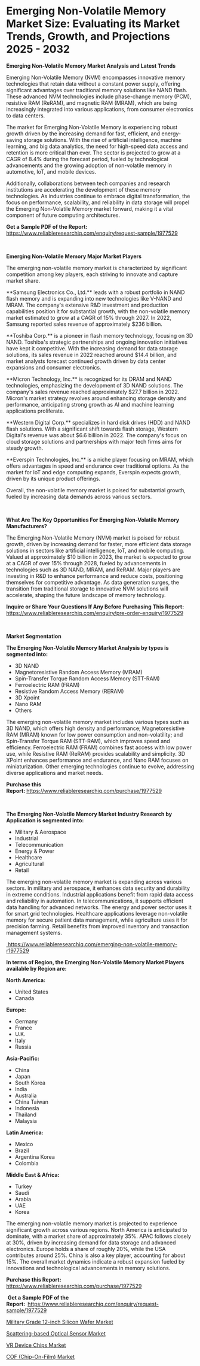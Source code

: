 <p><h1>Emerging Non-Volatile Memory Market Size: Evaluating its Market Trends, Growth, and Projections 2025 - 2032</h1></p><p><strong>Emerging Non-Volatile Memory Market Analysis and Latest Trends</strong></p>
<p><p>Emerging Non-Volatile Memory (NVM) encompasses innovative memory technologies that retain data without a constant power supply, offering significant advantages over traditional memory solutions like NAND flash. These advanced NVM technologies include phase-change memory (PCM), resistive RAM (ReRAM), and magnetic RAM (MRAM), which are being increasingly integrated into various applications, from consumer electronics to data centers.</p><p>The market for Emerging Non-Volatile Memory is experiencing robust growth driven by the increasing demand for fast, efficient, and energy-saving storage solutions. With the rise of artificial intelligence, machine learning, and big data analytics, the need for high-speed data access and retention is more critical than ever. The sector is projected to grow at a CAGR of 8.4% during the forecast period, fueled by technological advancements and the growing adoption of non-volatile memory in automotive, IoT, and mobile devices.</p><p>Additionally, collaborations between tech companies and research institutions are accelerating the development of these memory technologies. As industries continue to embrace digital transformation, the focus on performance, scalability, and reliability in data storage will propel the Emerging Non-Volatile Memory market forward, making it a vital component of future computing architectures.</p></p>
<p><strong>Get a Sample PDF of the Report:&nbsp;</strong> <a href="https://www.reliableresearchiq.com/enquiry/request-sample/1977529?utm_campaign=1137&utm_medium=2&utm_source=Github&utm_content=ia&utm_term=13022025&utm_id=emerging-non-volatile-memory">https://www.reliableresearchiq.com/enquiry/request-sample/1977529</a></p>
<p>&nbsp;</p>
<p><strong>Emerging Non-Volatile Memory Major Market Players</strong></p>
<p><p>The emerging non-volatile memory market is characterized by significant competition among key players, each striving to innovate and capture market share.</p><p>**Samsung Electronics Co., Ltd.** leads with a robust portfolio in NAND flash memory and is expanding into new technologies like V-NAND and MRAM. The company's extensive R&D investment and production capabilities position it for substantial growth, with the non-volatile memory market estimated to grow at a CAGR of 15% through 2027. In 2022, Samsung reported sales revenue of approximately $236 billion.</p><p>**Toshiba Corp.** is a pioneer in flash memory technology, focusing on 3D NAND. Toshiba's strategic partnerships and ongoing innovation initiatives have kept it competitive. With the increasing demand for data storage solutions, its sales revenue in 2022 reached around $14.4 billion, and market analysts forecast continued growth driven by data center expansions and consumer electronics.</p><p>**Micron Technology, Inc.** is recognized for its DRAM and NAND technologies, emphasizing the development of 3D NAND solutions. The company's sales revenue reached approximately $27.7 billion in 2022. Micron's market strategy revolves around enhancing storage density and performance, anticipating strong growth as AI and machine learning applications proliferate.</p><p>**Western Digital Corp.** specializes in hard disk drives (HDD) and NAND flash solutions. With a significant shift towards flash storage, Western Digital's revenue was about $6.6 billion in 2022. The company's focus on cloud storage solutions and partnerships with major tech firms aims for steady growth.</p><p>**Everspin Technologies, Inc.** is a niche player focusing on MRAM, which offers advantages in speed and endurance over traditional options. As the market for IoT and edge computing expands, Everspin expects growth, driven by its unique product offerings.</p><p>Overall, the non-volatile memory market is poised for substantial growth, fueled by increasing data demands across various sectors.</p></p>
<p>&nbsp;</p>
<p><strong>What Are The Key Opportunities For Emerging Non-Volatile Memory Manufacturers?</strong></p>
<p><p>The Emerging Non-Volatile Memory (NVM) market is poised for robust growth, driven by increasing demand for faster, more efficient data storage solutions in sectors like artificial intelligence, IoT, and mobile computing. Valued at approximately $10 billion in 2023, the market is expected to grow at a CAGR of over 15% through 2028, fueled by advancements in technologies such as 3D NAND, MRAM, and ReRAM. Major players are investing in R&D to enhance performance and reduce costs, positioning themselves for competitive advantage. As data generation surges, the transition from traditional storage to innovative NVM solutions will accelerate, shaping the future landscape of memory technology.</p></p>
<p><strong>Inquire or Share Your Questions If Any Before Purchasing This Report:</strong> <a href="https://www.reliableresearchiq.com/enquiry/pre-order-enquiry/1977529?utm_campaign=1137&utm_medium=2&utm_source=Github&utm_content=ia&utm_term=13022025&utm_id=emerging-non-volatile-memory">https://www.reliableresearchiq.com/enquiry/pre-order-enquiry/1977529</a></p>
<p>&nbsp;</p>
<p><strong>Market Segmentation</strong></p>
<p><strong>The Emerging Non-Volatile Memory Market Analysis by types is segmented into:</strong></p>
<p><ul><li>3D NAND</li><li>Magnetoresistive Random Access Memory (MRAM)</li><li>Spin-Transfer Torque Random Access Memory (STT-RAM)</li><li>Ferroelectric RAM (FRAM)</li><li>Resistive Random Access Memory (RERAM)</li><li>3D Xpoint</li><li>Nano RAM</li><li>Others</li></ul></p>
<p><p>The emerging non-volatile memory market includes various types such as 3D NAND, which offers high density and performance; Magnetoresistive RAM (MRAM) known for low power consumption and non-volatility; and Spin-Transfer Torque RAM (STT-RAM), which improves speed and efficiency. Ferroelectric RAM (FRAM) combines fast access with low power use, while Resistive RAM (ReRAM) provides scalability and simplicity. 3D XPoint enhances performance and endurance, and Nano RAM focuses on miniaturization. Other emerging technologies continue to evolve, addressing diverse applications and market needs.</p></p>
<p><strong>Purchase this Report:&nbsp;</strong><a href="https://www.reliableresearchiq.com/purchase/1977529?utm_campaign=1137&utm_medium=2&utm_source=Github&utm_content=ia&utm_term=13022025&utm_id=emerging-non-volatile-memory">https://www.reliableresearchiq.com/purchase/1977529</a></p>
<p>&nbsp;</p>
<p><strong>The Emerging Non-Volatile Memory Market Industry Research by Application is segmented into:</strong></p>
<p><ul><li>Military & Aerospace</li><li>Industrial</li><li>Telecommunication</li><li>Energy & Power</li><li>Healthcare</li><li>Agricultural</li><li>Retail</li></ul></p>
<p><p>The emerging non-volatile memory market is expanding across various sectors. In military and aerospace, it enhances data security and durability in extreme conditions. Industrial applications benefit from rapid data access and reliability in automation. In telecommunications, it supports efficient data handling for advanced networks. The energy and power sector uses it for smart grid technologies. Healthcare applications leverage non-volatile memory for secure patient data management, while agriculture uses it for precision farming. Retail benefits from improved inventory and transaction management systems.</p></p>
<p><a href="https://www.reliableresearchiq.com/emerging-non-volatile-memory-r1977529?utm_campaign=1137&utm_medium=2&utm_source=Github&utm_content=ia&utm_term=13022025&utm_id=emerging-non-volatile-memory">&nbsp;https://www.reliableresearchiq.com/emerging-non-volatile-memory-r1977529</a></p>
<p><strong>In terms of Region, the Emerging Non-Volatile Memory Market Players available by Region are:</strong></p>
<p>
    <p> <strong> North America: </strong>
        <ul>
            <li>United States</li>
            <li>Canada</li>
        </ul>
        </p> 
    <p> <strong> Europe: </strong>
        <ul>
            <li>Germany</li>
            <li>France</li>
            <li>U.K.</li>
            <li>Italy</li>
            <li>Russia</li>
        </ul>
        </p> 
    <p> <strong> Asia-Pacific: </strong>
        <ul>
            <li>China</li>
            <li>Japan</li>
            <li>South Korea</li>
            <li>India</li>
            <li>Australia</li>
            <li>China Taiwan</li>
            <li>Indonesia</li>
            <li>Thailand</li>
            <li>Malaysia</li>
        </ul>
        </p> 
    <p> <strong> Latin America: </strong>
        <ul>
            <li>Mexico</li>
            <li>Brazil</li>
            <li>Argentina Korea</li>
            <li>Colombia</li>
        </ul>
        </p> 
    <p> <strong> Middle East & Africa: </strong>
        <ul>
            <li>Turkey</li>
            <li>Saudi</li>
            <li>Arabia</li>
            <li>UAE</li>
            <li>Korea</li>
        </ul>
    </p>
    </p>
<p><p>The emerging non-volatile memory market is projected to experience significant growth across various regions. North America is anticipated to dominate, with a market share of approximately 35%. APAC follows closely at 30%, driven by increasing demand for data storage and advanced electronics. Europe holds a share of roughly 20%, while the USA contributes around 25%. China is also a key player, accounting for about 15%. The overall market dynamics indicate a robust expansion fueled by innovations and technological advancements in memory solutions.</p></p>
<p><strong>Purchase this Report: </strong><a href="https://www.reliableresearchiq.com/purchase/1977529?utm_campaign=1137&utm_medium=2&utm_source=Github&utm_content=ia&utm_term=13022025&utm_id=emerging-non-volatile-memory">https://www.reliableresearchiq.com/purchase/1977529</a></p>
<p>&nbsp;<strong>Get a Sample PDF of the Report:&nbsp;&nbsp;</strong><a href="https://www.reliableresearchiq.com/enquiry/request-sample/1977529?utm_campaign=1137&utm_medium=2&utm_source=Github&utm_content=ia&utm_term=13022025&utm_id=emerging-non-volatile-memory">https://www.reliableresearchiq.com/enquiry/request-sample/1977529</a></p>
<p><strong></strong></p>
<p><p><a href="https://github.com/sevitadwiani/Market-Research-Report-List-1/blob/main/military-grade-12-inch-silicon-wafer-market.md?utm_campaign=1137&utm_medium=2&utm_source=Github&utm_content=ia&utm_term=13022025&utm_id=emerging-non-volatile-memory">Military Grade 12-inch Silicon Wafer Market</a></p><p><a href="https://github.com/peggiputra7o/Market-Research-Report-List-1/blob/main/scattering-based-optical-sensor-market.md?utm_campaign=1137&utm_medium=2&utm_source=Github&utm_content=ia&utm_term=13022025&utm_id=emerging-non-volatile-memory">Scattering-based Optical Sensor Market</a></p><p><a href="https://github.com/lestymbango/Market-Research-Report-List-1/blob/main/vr-device-chips-market.md?utm_campaign=1137&utm_medium=2&utm_source=Github&utm_content=ia&utm_term=13022025&utm_id=emerging-non-volatile-memory">VR Device Chips Market</a></p><p><a href="https://github.com/enolvesey/Market-Research-Report-List-1/blob/main/cof-chip-on-film-market.md?utm_campaign=1137&utm_medium=2&utm_source=Github&utm_content=ia&utm_term=13022025&utm_id=emerging-non-volatile-memory">COF (Chip-On-Film) Market</a></p></p>